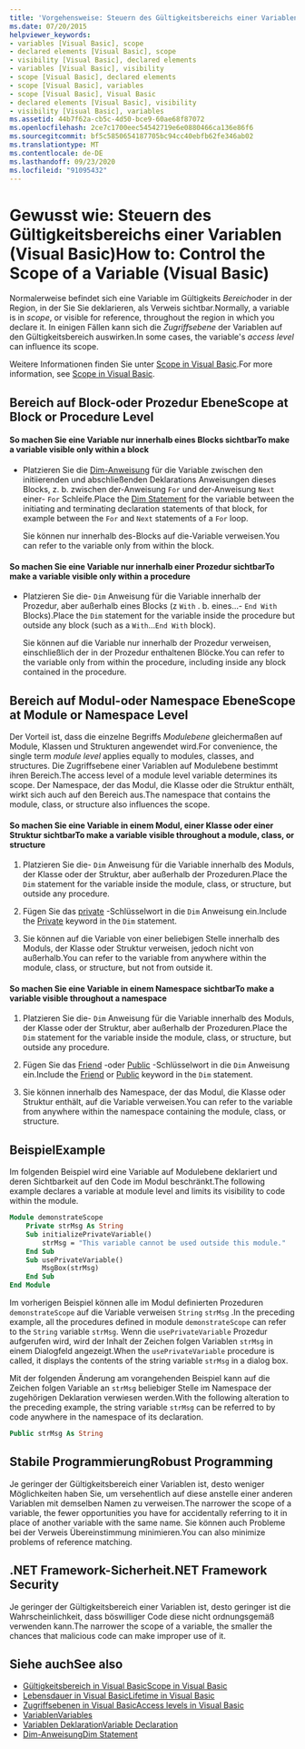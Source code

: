 ```yaml
---
title: 'Vorgehensweise: Steuern des Gültigkeitsbereichs einer Variablen'
ms.date: 07/20/2015
helpviewer_keywords:
- variables [Visual Basic], scope
- declared elements [Visual Basic], scope
- visibility [Visual Basic], declared elements
- variables [Visual Basic], visibility
- scope [Visual Basic], declared elements
- scope [Visual Basic], variables
- scope [Visual Basic], Visual Basic
- declared elements [Visual Basic], visibility
- visibility [Visual Basic], variables
ms.assetid: 44b7f62a-cb5c-4d50-bce9-60ae68f87072
ms.openlocfilehash: 2ce7c1700eec54542719e6e0880466ca136e86f6
ms.sourcegitcommit: bf5c5850654187705bc94cc40ebfb62fe346ab02
ms.translationtype: MT
ms.contentlocale: de-DE
ms.lasthandoff: 09/23/2020
ms.locfileid: "91095432"
---
```

# <a name="how-to-control-the-scope-of-a-variable-visual-basic"></a><span data-ttu-id="3f7d8-102">Gewusst wie: Steuern des Gültigkeitsbereichs einer Variablen (Visual Basic)</span><span class="sxs-lookup"><span data-stu-id="3f7d8-102">How to: Control the Scope of a Variable (Visual Basic)</span></span>

<span data-ttu-id="3f7d8-103">Normalerweise befindet sich eine Variable im Gültigkeits *Bereich*oder in der Region, in der Sie Sie deklarieren, als Verweis sichtbar.</span><span class="sxs-lookup"><span data-stu-id="3f7d8-103">Normally, a variable is in *scope*, or visible for reference, throughout the region in which you declare it.</span></span> <span data-ttu-id="3f7d8-104">In einigen Fällen kann sich die *Zugriffsebene* der Variablen auf den Gültigkeitsbereich auswirken.</span><span class="sxs-lookup"><span data-stu-id="3f7d8-104">In some cases, the variable's *access level* can influence its scope.</span></span>  
  
 <span data-ttu-id="3f7d8-105">Weitere Informationen finden Sie unter [Scope in Visual Basic](scope.md).</span><span class="sxs-lookup"><span data-stu-id="3f7d8-105">For more information, see [Scope in Visual Basic](scope.md).</span></span>  
  
## <a name="scope-at-block-or-procedure-level"></a><span data-ttu-id="3f7d8-106">Bereich auf Block-oder Prozedur Ebene</span><span class="sxs-lookup"><span data-stu-id="3f7d8-106">Scope at Block or Procedure Level</span></span>  
  
#### <a name="to-make-a-variable-visible-only-within-a-block"></a><span data-ttu-id="3f7d8-107">So machen Sie eine Variable nur innerhalb eines Blocks sichtbar</span><span class="sxs-lookup"><span data-stu-id="3f7d8-107">To make a variable visible only within a block</span></span>  
  
- <span data-ttu-id="3f7d8-108">Platzieren Sie die [Dim-Anweisung](../../../language-reference/statements/dim-statement.md) für die Variable zwischen den initiierenden und abschließenden Deklarations Anweisungen dieses Blocks, z. b. zwischen der-Anweisung `For` und der-Anweisung `Next` einer- `For` Schleife.</span><span class="sxs-lookup"><span data-stu-id="3f7d8-108">Place the [Dim Statement](../../../language-reference/statements/dim-statement.md) for the variable between the initiating and terminating declaration statements of that block, for example between the `For` and `Next` statements of a `For` loop.</span></span>  
  
     <span data-ttu-id="3f7d8-109">Sie können nur innerhalb des-Blocks auf die-Variable verweisen.</span><span class="sxs-lookup"><span data-stu-id="3f7d8-109">You can refer to the variable only from within the block.</span></span>  
  
#### <a name="to-make-a-variable-visible-only-within-a-procedure"></a><span data-ttu-id="3f7d8-110">So machen Sie eine Variable nur innerhalb einer Prozedur sichtbar</span><span class="sxs-lookup"><span data-stu-id="3f7d8-110">To make a variable visible only within a procedure</span></span>  
  
- <span data-ttu-id="3f7d8-111">Platzieren Sie die- `Dim` Anweisung für die Variable innerhalb der Prozedur, aber außerhalb eines Blocks (z `With` . b. eines...- `End With` Blocks).</span><span class="sxs-lookup"><span data-stu-id="3f7d8-111">Place the `Dim` statement for the variable inside the procedure but outside any block (such as a `With`...`End With` block).</span></span>  
  
     <span data-ttu-id="3f7d8-112">Sie können auf die Variable nur innerhalb der Prozedur verweisen, einschließlich der in der Prozedur enthaltenen Blöcke.</span><span class="sxs-lookup"><span data-stu-id="3f7d8-112">You can refer to the variable only from within the procedure, including inside any block contained in the procedure.</span></span>  
  
## <a name="scope-at-module-or-namespace-level"></a><span data-ttu-id="3f7d8-113">Bereich auf Modul-oder Namespace Ebene</span><span class="sxs-lookup"><span data-stu-id="3f7d8-113">Scope at Module or Namespace Level</span></span>  

 <span data-ttu-id="3f7d8-114">Der Vorteil ist, dass die einzelne Begriffs *Modulebene* gleichermaßen auf Module, Klassen und Strukturen angewendet wird.</span><span class="sxs-lookup"><span data-stu-id="3f7d8-114">For convenience, the single term *module level* applies equally to modules, classes, and structures.</span></span> <span data-ttu-id="3f7d8-115">Die Zugriffsebene einer Variablen auf Modulebene bestimmt ihren Bereich.</span><span class="sxs-lookup"><span data-stu-id="3f7d8-115">The access level of a module level variable determines its scope.</span></span> <span data-ttu-id="3f7d8-116">Der Namespace, der das Modul, die Klasse oder die Struktur enthält, wirkt sich auch auf den Bereich aus.</span><span class="sxs-lookup"><span data-stu-id="3f7d8-116">The namespace that contains the module, class, or structure also influences the scope.</span></span>  
  
#### <a name="to-make-a-variable-visible-throughout-a-module-class-or-structure"></a><span data-ttu-id="3f7d8-117">So machen Sie eine Variable in einem Modul, einer Klasse oder einer Struktur sichtbar</span><span class="sxs-lookup"><span data-stu-id="3f7d8-117">To make a variable visible throughout a module, class, or structure</span></span>  
  
1. <span data-ttu-id="3f7d8-118">Platzieren Sie die- `Dim` Anweisung für die Variable innerhalb des Moduls, der Klasse oder der Struktur, aber außerhalb der Prozeduren.</span><span class="sxs-lookup"><span data-stu-id="3f7d8-118">Place the `Dim` statement for the variable inside the module, class, or structure, but outside any procedure.</span></span>  
  
2. <span data-ttu-id="3f7d8-119">Fügen Sie das [private](../../../language-reference/modifiers/private.md) -Schlüsselwort in die `Dim` Anweisung ein.</span><span class="sxs-lookup"><span data-stu-id="3f7d8-119">Include the [Private](../../../language-reference/modifiers/private.md) keyword in the `Dim` statement.</span></span>  
  
3. <span data-ttu-id="3f7d8-120">Sie können auf die Variable von einer beliebigen Stelle innerhalb des Moduls, der Klasse oder Struktur verweisen, jedoch nicht von außerhalb.</span><span class="sxs-lookup"><span data-stu-id="3f7d8-120">You can refer to the variable from anywhere within the module, class, or structure, but not from outside it.</span></span>  
  
#### <a name="to-make-a-variable-visible-throughout-a-namespace"></a><span data-ttu-id="3f7d8-121">So machen Sie eine Variable in einem Namespace sichtbar</span><span class="sxs-lookup"><span data-stu-id="3f7d8-121">To make a variable visible throughout a namespace</span></span>  
  
1. <span data-ttu-id="3f7d8-122">Platzieren Sie die- `Dim` Anweisung für die Variable innerhalb des Moduls, der Klasse oder der Struktur, aber außerhalb der Prozeduren.</span><span class="sxs-lookup"><span data-stu-id="3f7d8-122">Place the `Dim` statement for the variable inside the module, class, or structure, but outside any procedure.</span></span>  
  
2. <span data-ttu-id="3f7d8-123">Fügen Sie das [Friend](../../../language-reference/modifiers/friend.md) -oder [Public](../../../language-reference/modifiers/public.md) -Schlüsselwort in die `Dim` Anweisung ein.</span><span class="sxs-lookup"><span data-stu-id="3f7d8-123">Include the [Friend](../../../language-reference/modifiers/friend.md) or [Public](../../../language-reference/modifiers/public.md) keyword in the `Dim` statement.</span></span>  
  
3. <span data-ttu-id="3f7d8-124">Sie können innerhalb des Namespace, der das Modul, die Klasse oder Struktur enthält, auf die Variable verweisen.</span><span class="sxs-lookup"><span data-stu-id="3f7d8-124">You can refer to the variable from anywhere within the namespace containing the module, class, or structure.</span></span>  
  
## <a name="example"></a><span data-ttu-id="3f7d8-125">Beispiel</span><span class="sxs-lookup"><span data-stu-id="3f7d8-125">Example</span></span>  

 <span data-ttu-id="3f7d8-126">Im folgenden Beispiel wird eine Variable auf Modulebene deklariert und deren Sichtbarkeit auf den Code im Modul beschränkt.</span><span class="sxs-lookup"><span data-stu-id="3f7d8-126">The following example declares a variable at module level and limits its visibility to code within the module.</span></span>  
  
```vb  
Module demonstrateScope  
    Private strMsg As String  
    Sub initializePrivateVariable()  
        strMsg = "This variable cannot be used outside this module."  
    End Sub  
    Sub usePrivateVariable()  
        MsgBox(strMsg)  
    End Sub  
End Module  
```  
  
 <span data-ttu-id="3f7d8-127">Im vorherigen Beispiel können alle im Modul definierten Prozeduren `demonstrateScope` auf die Variable verweisen `String` `strMsg` .</span><span class="sxs-lookup"><span data-stu-id="3f7d8-127">In the preceding example, all the procedures defined in module `demonstrateScope` can refer to the `String` variable `strMsg`.</span></span> <span data-ttu-id="3f7d8-128">Wenn die `usePrivateVariable` Prozedur aufgerufen wird, wird der Inhalt der Zeichen folgen Variablen `strMsg` in einem Dialogfeld angezeigt.</span><span class="sxs-lookup"><span data-stu-id="3f7d8-128">When the `usePrivateVariable` procedure is called, it displays the contents of the string variable `strMsg` in a dialog box.</span></span>  
  
 <span data-ttu-id="3f7d8-129">Mit der folgenden Änderung am vorangehenden Beispiel kann auf die Zeichen folgen Variable an `strMsg` beliebiger Stelle im Namespace der zugehörigen Deklaration verwiesen werden.</span><span class="sxs-lookup"><span data-stu-id="3f7d8-129">With the following alteration to the preceding example, the string variable `strMsg` can be referred to by code anywhere in the namespace of its declaration.</span></span>  
  
```vb  
Public strMsg As String  
```  
  
## <a name="robust-programming"></a><span data-ttu-id="3f7d8-130">Stabile Programmierung</span><span class="sxs-lookup"><span data-stu-id="3f7d8-130">Robust Programming</span></span>  

 <span data-ttu-id="3f7d8-131">Je geringer der Gültigkeitsbereich einer Variablen ist, desto weniger Möglichkeiten haben Sie, um versehentlich auf diese anstelle einer anderen Variablen mit demselben Namen zu verweisen.</span><span class="sxs-lookup"><span data-stu-id="3f7d8-131">The narrower the scope of a variable, the fewer opportunities you have for accidentally referring to it in place of another variable with the same name.</span></span> <span data-ttu-id="3f7d8-132">Sie können auch Probleme bei der Verweis Übereinstimmung minimieren.</span><span class="sxs-lookup"><span data-stu-id="3f7d8-132">You can also minimize problems of reference matching.</span></span>  
  
## <a name="net-framework-security"></a><span data-ttu-id="3f7d8-133">.NET Framework-Sicherheit</span><span class="sxs-lookup"><span data-stu-id="3f7d8-133">.NET Framework Security</span></span>  

 <span data-ttu-id="3f7d8-134">Je geringer der Gültigkeitsbereich einer Variablen ist, desto geringer ist die Wahrscheinlichkeit, dass böswilliger Code diese nicht ordnungsgemäß verwenden kann.</span><span class="sxs-lookup"><span data-stu-id="3f7d8-134">The narrower the scope of a variable, the smaller the chances that malicious code can make improper use of it.</span></span>  
  
## <a name="see-also"></a><span data-ttu-id="3f7d8-135">Siehe auch</span><span class="sxs-lookup"><span data-stu-id="3f7d8-135">See also</span></span>

- [<span data-ttu-id="3f7d8-136">Gültigkeitsbereich in Visual Basic</span><span class="sxs-lookup"><span data-stu-id="3f7d8-136">Scope in Visual Basic</span></span>](scope.md)
- [<span data-ttu-id="3f7d8-137">Lebensdauer in Visual Basic</span><span class="sxs-lookup"><span data-stu-id="3f7d8-137">Lifetime in Visual Basic</span></span>](lifetime.md)
- [<span data-ttu-id="3f7d8-138">Zugriffsebenen in Visual Basic</span><span class="sxs-lookup"><span data-stu-id="3f7d8-138">Access levels in Visual Basic</span></span>](access-levels.md)
- [<span data-ttu-id="3f7d8-139">Variablen</span><span class="sxs-lookup"><span data-stu-id="3f7d8-139">Variables</span></span>](../variables/index.md)
- [<span data-ttu-id="3f7d8-140">Variablen Deklaration</span><span class="sxs-lookup"><span data-stu-id="3f7d8-140">Variable Declaration</span></span>](../variables/variable-declaration.md)
- [<span data-ttu-id="3f7d8-141">Dim-Anweisung</span><span class="sxs-lookup"><span data-stu-id="3f7d8-141">Dim Statement</span></span>](../../../language-reference/statements/dim-statement.md)
